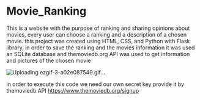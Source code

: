 # Movie_Ranking
This is a website with the purpose of ranking and sharing opinions about movies, every user can choose a ranking and a description of a chosen movie.
 this project was created using HTML, CSS, and Python with Flask library, in order  to save the ranking and the movies information it was used an SQLite database and themoviedb.org API was used to get information and pictures of the chosen movie

![Uploading ezgif-3-a02e087549.gif…]()



in order to execute this code we need our own secret key provide it by themoviedb API
https://www.themoviedb.org/signup
